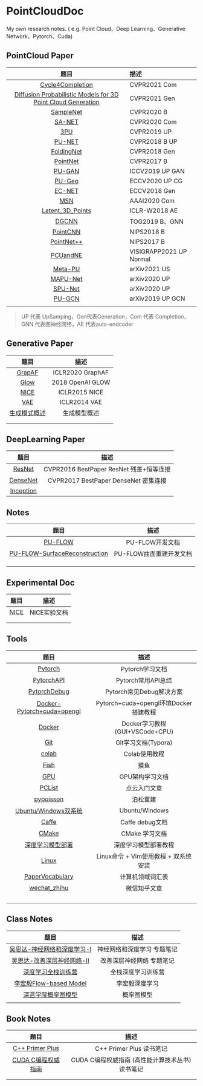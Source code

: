 # PointCloudDoc

My own research notes. ( e.g. Point Cloud、Deep Learning、Generative Network、Pytorch、Cuda)



## PointCloud Paper

| 题目 | 描述 |
| :--: | :-- |
| [Cycle4Completion](P_Cycle4Completion.md)     | CVPR2021 Com     |
| [Diffusion Probabilistic Models for 3D Point Cloud Generation](P_diffusionPC阅读.md)    | CVPR2021 Gen     |
| [SampleNet](P_SampleNet阅读.md) |CVPR2020 B |
| [SA-NET](P_SA-Net阅读.md) | CVPR2020 Com|
| [3PU](P_3PU阅读复现.md)  | CVPR2019 UP     |
| [PU-NET](P_PU-NET阅读复现.md) |CVPR2018 B UP|
| [FoldingNet](P_FoldingNet阅读.md)    |CVPR2018 Gen     |
|  [PointNet](P_PointNet阅读复现.md)    | CVPR2017 B |
| [PU-GAN](P_PU-GAN阅读复现.md) | ICCV2019 UP GAN|
| [PU-Geo](P_PUGeo阅读复现.md) | ECCV2020 UP CG|
| [EC-NET](P_EC-NET阅读复现.md)    | ECCV2018 Gen    |
| [MSN](P_MSN阅读复现.md) | AAAI2020 Com |
| [Latent_3D_Points](P_latent_3d_points阅读复现改写.md)  |ICLR-W2018  AE  |
| [DGCNN](P_DGCNN.md)     |  TOG2019 B、GNN  |
| [PointCNN](P_PointCNN阅读复现.md) | NIPS2018 B|
| [PointNet++](P_PointNet++阅读.md)     |NIPS2017  B    |
| [PCUandNE](P_PCUandNE.md) |VISIGRAPP2021 UP Normal|
| [Meta-PU](P_Meta-PU阅读.md) |arXiv2021 US |
| [MAPU-Net](P_MAPU-Net.md)    | arXiv2020 UP    |
| [SPU-Net](P_SPU-Net.md) |arXiv2020 UP|
| [PU-GCN](P_PU-GCN阅读.md) | arXiv2019 UP GCN |
|      |      |

> UP 代表 UpSamping，Gen代表Generation，Com 代表 Completion，GNN 代表图神经网络，AE 代表auto-endcoder


## Generative Paper

| 题目 | 描述 |
| :--: | :--: |
|[GrapAF](G_GraphAF.md)      | ICLR2020 GraphAF     |
| [Glow](G_Glow阅读.md)     | 2018 OpenAI GLOW     |
| [NICE](G_NICE阅读.md)     | ICLR2015 NICE     |
| [VAE](G_VAE.md)     | ICLR2014 VAE     |
| [生成模式概述](G_生成模型概述.md)      |   生成模型概述   |
|      |      |
|      |      |


## DeepLearning Paper
| 题目 | 描述 |
| :--: | :--: |
| [ResNet](Pre_ResNet.md)     |CVPR2016 BestPaper ResNet 残差+恒等连接      |
| [DenseNet](Pre_DenseNet.md)     |CVPR2017 BestPaper DenseNet 密集连接     |
| [Inception](Pre_Inception.md)     |      |


## Notes

| 题目 | 描述 |
| :--: | :--: |
| [PU-FLOW](P_PU-FLOW.md)     |   PU-FLOW开发文档   |
| [PU-FLOW-SurfaceReconstruction](P_PU-FLOW-SurfaceReconstruction.md)     |  PU-FLOW曲面重建开发文档    |
|      |      |
|      |      |
|      |      |

## Experimental Doc

| 题目 | 描述 |
| :--: | :--: |
| [NICE](E_NICE.md)     |  NICE实验文档    |
|      |      |
|      |      |

## Tools

| 题目 | 描述 |
| :--: | :--: |
|  [Pytorch](T_Pytorch.md)    |  Pytorch学习文档    |
|  [PytorchAPI](T_PytorchAPI.md)   | Pytorch常用API总结    |
|  [PytorchDebug](T_Pytorch_Debug.md)   | Pytorch常见Debug解决方案    |
|  [Docker-Pytorch+cuda+opengl](T_Docker-Pytorch+cuda+opengl.md)    |  Pytorch+cuda+opengl环境Docker搭建教程    |
|  [Docker](T_Docker.md)    |  Docker学习教程(GUI+VSCode+CPU)    |
|  [Git](T_Git.md)    |  Git学习文档(Typora)    |
|  [colab](T_Colab.md)    |   Colab使用教程   |
|  [Fish](T_Fish.md)    |  摸鱼    |
|  [GPU](T_GPU.md)    | GPU架构学习文档     |
|  [PCList](T_PCList.md)   |点云入门文章      |
|  [pypoisson](T_pypoisson.md)    | 泊松重建     |
|  [Ubuntu/Windows双系统](T_Ubuntu双系统安装.md)    | Ubuntu/Windows     |
| [Caffe](T_Caffe.md) | Caffe debug文档|
| [CMake](T_CMake.md)     |CMake 学习文档      |
| [深度学习模型部署](T_DLModel部署.md)    | 深度学习模型部署教程     |
| [Linux](T_Linux.md)     | Linux命令 + Vim使用教程 + 双系统安装  | [OS](T_OS.md)     | 操作系统学习文档     |
| [PaperVocabulary](T_PaperVocabulary.md)    |  计算机领域词汇表    |
|  [wechat_zhihu](T_wechat_zhihu.md)    | 微信知乎文章     |
|      |      |
|      |      |
|      |      |
|      |      |

## Class Notes

| 题目 | 描述 |
| :--: | :--: |
| [吴恩达-神经网络和深度学习-I](C_DL_W1.md)    | 神经网络和深度学习 专题笔记   |
| [吴恩达-改善深层神经网络-II](C_DL_W2.md)     | 改善深层神经网络 专题笔记     |
| [深度学习全栈训练营](C_DLFullStack.md)     |  全栈深度学习训练营    |
| [李宏毅Flow-based Model](C_Flow.md)     | 李宏毅深度学习   |
| [深蓝学院概率图模型](C_PGM.md)     | 概率图模型    |
|      |      |



## Book Notes

| 题目 | 描述 |
| :--: | :--: |
| [C++ Primer Plus](B_CppPrimerPlus.md)     |   C++ Primer Plus 读书笔记   |
| [CUDA C编程权威指南](B_CUDA_C.md)     |  CUDA C编程权威指南 (高性能计算技术丛书)读书笔记    |
|      |      |
|      |      |
